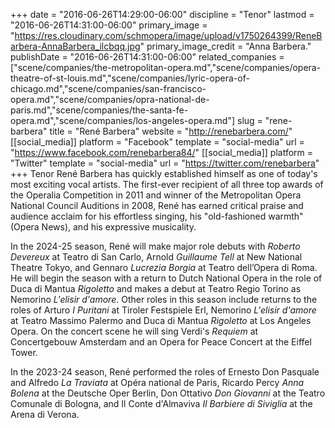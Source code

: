+++
date = "2016-06-26T14:29:00-06:00"
discipline = "Tenor"
lastmod = "2016-06-26T14:31:00-06:00"
primary_image = "https://res.cloudinary.com/schmopera/image/upload/v1750264399/ReneBarbera-AnnaBarbera_ilcbqq.jpg"
primary_image_credit = "Anna Barbera."
publishDate = "2016-06-26T14:31:00-06:00"
related_companies = ["scene/companies/the-metropolitan-opera.md","scene/companies/opera-theatre-of-st-louis.md","scene/companies/lyric-opera-of-chicago.md","scene/companies/san-francisco-opera.md","scene/companies/opra-national-de-paris.md","scene/companies/the-santa-fe-opera.md","scene/companies/los-angeles-opera.md"]
slug = "rene-barbera"
title = "René Barbera"
website = "http://renebarbera.com/"
[[social_media]]
platform = "Facebook"
template = "social-media"
url = "https://www.facebook.com/renebarbera84/"
[[social_media]]
platform = "Twitter"
template = "social-media"
url = "https://twitter.com/renebarbera"
+++
Tenor René Barbera has quickly established himself as one of today's most exciting vocal artists. The first-ever recipient of all three top awards of the Operalia Competition in 2011 and winner of the Metropolitan Opera National Council Auditions in 2008, René has earned critical praise and audience acclaim for his effortless singing, his "old-fashioned warmth" (Opera News), and his expressive musicality.

In the 2024-25 season, René will make major role debuts with _Roberto Devereux_ at Teatro di San Carlo, Arnold _Guillaume Tell_ at New National Theatre Tokyo, and Gennaro _Lucrezia Borgia_ at Teatro dell’Opera di Roma. He will begin the season with a return to Dutch National Opera in the role of Duca di Mantua _Rigoletto_ and makes a debut at Teatro Regio Torino as Nemorino _L'elisir d'amore_. Other roles in this season include returns to the roles of Arturo _I Puritani_ at Tiroler Festspiele Erl, Nemorino _L'elisir d'amore_ at Teatro Massimo Palermo and Duca di Mantua _Rigoletto_ at Los Angeles Opera. On the concert scene he will sing Verdi's _Requiem_ at Concertgebouw Amsterdam and an Opera for Peace Concert at the Eiffel Tower.

In the 2023-24 season, René performed the roles of Ernesto Don Pasquale and Alfredo _La Traviata_ at Opéra national de Paris, Ricardo Percy _Anna Bolena_ at the Deutsche Oper Berlin, Don Ottativo _Don Giovanni_ at the Teatro Comunale di Bologna, and Il Conte d'Almaviva _Il Barbiere di Siviglia_ at the Arena di Verona.